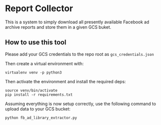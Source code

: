 # Report Collector
This is a system to simply download all presently available Facebook ad archive reports and
store them in a given GCS buket.

## How to use this tool

Please add your GCS credentials to the repo root as `gcs_credentials.json`

Then create a virtual environment with:

```
virtualenv venv -p python3
```

Then activate the environment and install the required deps:

```
source venv/bin/activate
pip install -r requirements.txt
```


Assuming everything is now setup correctly, use the following command to upload data to your GCS bucket:


```
python fb_ad_library_extractor.py
```